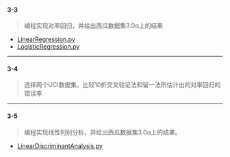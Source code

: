 #### 3-3
> 编程实现对率回归，并给出西瓜数据集3.0α上的结果

- [LinearRegression.py](./LinearRegression.py)
- [LogisticRegression.py](./LogisticRegression.py)

---
#### 3-4
> 选择两个UCI数据集，比较10折交叉验证法和留一法所估计出的对率回归的错误率



 ---
#### 3-5
> 编程实现线性判别分析，并给出西瓜数据集3.0α上的结果。

 - [LinearDiscriminantAnalysis.py](./LinearDiscriminantAnalysis.py)
